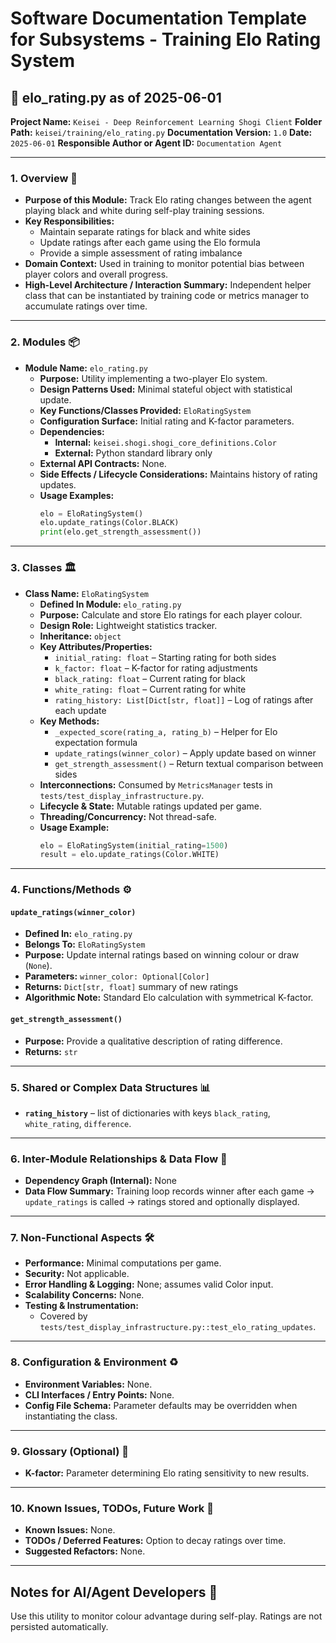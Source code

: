 # Software Documentation Template for Subsystems - Training Elo Rating System

## 📘 elo_rating.py as of 2025-06-01

**Project Name:** `Keisei - Deep Reinforcement Learning Shogi Client`
**Folder Path:** `keisei/training/elo_rating.py`
**Documentation Version:** `1.0`
**Date:** `2025-06-01`
**Responsible Author or Agent ID:** `Documentation Agent`

---

### 1. Overview 📜

* **Purpose of this Module:**
  Track Elo rating changes between the agent playing black and white during self-play training sessions.
* **Key Responsibilities:**
  - Maintain separate ratings for black and white sides
  - Update ratings after each game using the Elo formula
  - Provide a simple assessment of rating imbalance
* **Domain Context:**
  Used in training to monitor potential bias between player colors and overall progress.
* **High-Level Architecture / Interaction Summary:**
  Independent helper class that can be instantiated by training code or metrics manager to accumulate ratings over time.

---

### 2. Modules 📦

* **Module Name:** `elo_rating.py`
  * **Purpose:** Utility implementing a two-player Elo system.
  * **Design Patterns Used:** Minimal stateful object with statistical update.
  * **Key Functions/Classes Provided:** `EloRatingSystem`
  * **Configuration Surface:** Initial rating and K-factor parameters.
  * **Dependencies:**
    * **Internal:** `keisei.shogi.shogi_core_definitions.Color`
    * **External:** Python standard library only
  * **External API Contracts:** None.
  * **Side Effects / Lifecycle Considerations:** Maintains history of rating updates.
  * **Usage Examples:**
    ```python
    elo = EloRatingSystem()
    elo.update_ratings(Color.BLACK)
    print(elo.get_strength_assessment())
    ```

---

### 3. Classes 🏛️

* **Class Name:** `EloRatingSystem`
  * **Defined In Module:** `elo_rating.py`
  * **Purpose:** Calculate and store Elo ratings for each player colour.
  * **Design Role:** Lightweight statistics tracker.
  * **Inheritance:** `object`
  * **Key Attributes/Properties:**
    - `initial_rating: float` – Starting rating for both sides
    - `k_factor: float` – K-factor for rating adjustments
    - `black_rating: float` – Current rating for black
    - `white_rating: float` – Current rating for white
    - `rating_history: List[Dict[str, float]]` – Log of ratings after each update
  * **Key Methods:**
    - `_expected_score(rating_a, rating_b)` – Helper for Elo expectation formula
    - `update_ratings(winner_color)` – Apply update based on winner
    - `get_strength_assessment()` – Return textual comparison between sides
  * **Interconnections:** Consumed by `MetricsManager` tests in `tests/test_display_infrastructure.py`.
  * **Lifecycle & State:** Mutable ratings updated per game.
  * **Threading/Concurrency:** Not thread-safe.
  * **Usage Example:**
    ```python
    elo = EloRatingSystem(initial_rating=1500)
    result = elo.update_ratings(Color.WHITE)
    ```

---

### 4. Functions/Methods ⚙️

#### `update_ratings(winner_color)`
* **Defined In:** `elo_rating.py`
* **Belongs To:** `EloRatingSystem`
* **Purpose:** Update internal ratings based on winning colour or draw (`None`).
* **Parameters:** `winner_color: Optional[Color]`
* **Returns:** `Dict[str, float]` summary of new ratings
* **Algorithmic Note:** Standard Elo calculation with symmetrical K-factor.

#### `get_strength_assessment()`
* **Purpose:** Provide a qualitative description of rating difference.
* **Returns:** `str`

---

### 5. Shared or Complex Data Structures 📊

* **`rating_history`** – list of dictionaries with keys `black_rating`, `white_rating`, `difference`.

---

### 6. Inter-Module Relationships & Data Flow 🔄

* **Dependency Graph (Internal):** None
* **Data Flow Summary:** Training loop records winner after each game → `update_ratings` is called → ratings stored and optionally displayed.

---

### 7. Non-Functional Aspects 🛠️

* **Performance:** Minimal computations per game.
* **Security:** Not applicable.
* **Error Handling & Logging:** None; assumes valid Color input.
* **Scalability Concerns:** None.
* **Testing & Instrumentation:**
  * Covered by `tests/test_display_infrastructure.py::test_elo_rating_updates`.

---

### 8. Configuration & Environment ♻️

* **Environment Variables:** None.
* **CLI Interfaces / Entry Points:** None.
* **Config File Schema:** Parameter defaults may be overridden when instantiating the class.

---

### 9. Glossary (Optional) 📖

* **K-factor:** Parameter determining Elo rating sensitivity to new results.

---

### 10. Known Issues, TODOs, Future Work 🧭

* **Known Issues:** None.
* **TODOs / Deferred Features:** Option to decay ratings over time.
* **Suggested Refactors:** None.

---

## Notes for AI/Agent Developers 🧠

Use this utility to monitor colour advantage during self-play. Ratings are not persisted automatically.

